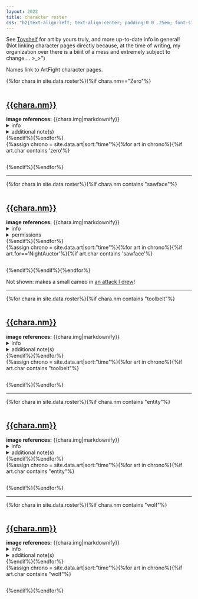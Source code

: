 ```yaml
---
layout: 2022
title: character roster
css: "h2{text-align:left; text-align:center; padding:0 0 .25em; font-size:2em;} blockquote p:last-of-type{margin-bottom:0;} .fancybox__caption a{color:#fff !important;} .refs{max-width:35rem; margin:0 auto; padding-left:1em;} .refs ul,.refs li{display:inline; padding-left:.25em;} .refs li::before{content: '•'; padding-right:.5em;} .refs li:first-of-type::before{content:none;} .refs ul{padding-left:0;} .float{margin:2em auto 0; text-align:center;} .float img{border-radius:5px;} hr{margin-top:2em;} #note{text-align:center;} @media only screen and (min-width:1000px){.float img{float:left; width: 150px; margin:.5em 20px 0 -170px;} h2{text-align:left; padding-left:1rem;}}"
---
```

See [Toyshelf](https://a-flyleaf.github.io/toyshelf) for art by yours truly, and more up-to-date info in general! (Not linking character pages directly because, at the time of writing, my organization over there is a biiiit of a mess and extremely subject to change.... <span style="display:inline-block;">>_>\"</span>)

Names link to ArtFight character pages.

<article id="zero">{%for chara in site.data.roster%}{%if chara.nm=="Zero"%}<p class="float"><img src="{%include url.html%}/assets/img/{{chara.prev}}.png" alt=""></p>
	<h2><a href="https://artfight.net/character/{{chara.af}}">{{chara.nm}}</a></h2>
	<div class="refs"><b>image references:</b> {{chara.img|markdownify}}</div>
	<details><summary>info</summary><blockquote>{{chara.desc|markdownify}}</blockquote></details>
	<details><summary>additional note(s)</summary><blockquote>{{chara.perm|markdownify}}</blockquote></details>{%endif%}{%endfor%}
<div class="gallery four">{%assign chrono = site.data.art|sort:"time"%}{%for art in chrono%}{%if art.char contains 'zero'%}<figure><a href="{%include url.html%}/assets/img/def/{{art.time|date:'%Y'}}/{{art.img}}.{%if art.file%}{{art.file}}{%else%}png{%endif%}" class="y{{art.time|date:'%Y'}} def" data-fancybox="art" data-caption="<p><a href='https://artfight.net/attack/{{art.link}}' target='_blank'>from</a> <a href='{%include url.html%}/artists#{{art.artist}}' target='_blank'><b>{{art.artist}}</b></a></p>"><img src="{%include url.html%}/assets/img/def/{{art.time|date:'%Y'}}/{{art.img}}x.{%if art.tn%}{{art.tn}}{%else%}png{%endif%}" alt=""/></a></figure>{%endif%}{%endfor%}</div></article>

----

<article id="sawface">{%for chara in site.data.roster%}{%if chara.nm contains "sawface"%}<p class="float"><img src="{%include url.html%}/assets/img/{{chara.prev}}.png" alt=""></p>
	<h2><a href="https://artfight.net/character/{{chara.af}}">{{chara.nm}}</a></h2>
	<div class="refs"><b>image references:</b> {{chara.img|markdownify}}</div>
	<details><summary>info</summary><blockquote>{{chara.desc|markdownify}}</blockquote></details>
	<details><summary>permissions</summary><blockquote>{{chara.perm|markdownify}}</blockquote></details>{%endif%}{%endfor%}
<div class="gallery four">{%assign chrono = site.data.art|sort:"time"%}{%for art in chrono%}{%if art.for=='NightAuctor'%}<!--prevents the Vaukran cameo from causing problems-->{%if art.char contains 'sawface'%}<figure><a href="{%include url.html%}/assets/img/def/{{art.time|date:'%Y'}}/{{art.img}}.{%if art.file%}{{art.file}}{%else%}png{%endif%}" class="y{{art.time|date:'%Y'}} def" data-fancybox="art" data-caption="<p><a href='https://artfight.net/attack/{{art.link}}' target='_blank'>from</a> <a href='{%include url.html%}/artists#{{art.artist}}' target='_blank'><b>{{art.artist}}</b></a></p>"><img src="{%include url.html%}/assets/img/def/{{art.time|date:'%Y'}}/{{art.img}}x.{%if art.tn%}{{art.tn}}{%else%}png{%endif%}" alt=""/></a></figure>{%endif%}{%endif%}{%endfor%}</div>
<p id="note">Not shown: makes a small cameo in <a href="{%include url.html%}/for-you#art-29">an attack I drew</a>!</p></article>

----

<article id="toolbelt">{%for chara in site.data.roster%}{%if chara.nm contains "toolbelt"%}<p class="float"><img src="{%include url.html%}/assets/img/{{chara.prev}}.png" alt=""></p>
	<h2><a href="https://artfight.net/character/{{chara.af}}">{{chara.nm}}</a></h2>
	<div class="refs"><b>image references:</b> {{chara.img|markdownify}}</div>
	<details><summary>info</summary><blockquote>{{chara.desc|markdownify}}</blockquote></details>
	<details><summary>additional note(s)</summary><blockquote>{{chara.perm|markdownify}}</blockquote></details>{%endif%}{%endfor%}
<div class="gallery four">{%assign chrono = site.data.art|sort:"time"%}{%for art in chrono%}{%if art.char contains "toolbelt"%}<figure><a href="{%include url.html%}/assets/img/def/{{art.time|date:'%Y'}}/{{art.img}}.{%if art.file%}{{art.file}}{%else%}png{%endif%}" class="y{{art.time|date:'%Y'}} def" data-fancybox="art" data-caption="<p><a href='https://artfight.net/attack/{{art.link}}' target='_blank'>from</a> <a href='{%include url.html%}/artists#{{art.artist}}' target='_blank'><b>{{art.artist}}</b></a></p>"><img src="{%include url.html%}/assets/img/def/{{art.time|date:'%Y'}}/{{art.img}}x.{%if art.tn%}{{art.tn}}{%else%}png{%endif%}" alt=""/></a></figure>{%endif%}{%endfor%}</div></article>

----

<article id="entity">{%for chara in site.data.roster%}{%if chara.nm contains "entity"%}<p class="float"><img src="{%include url.html%}/assets/img/{{chara.prev}}.png" alt=""></p>
	<h2><a href="https://artfight.net/character/{{chara.af}}">{{chara.nm}}</a></h2>
	<div class="refs"><b>image references:</b> {{chara.img|markdownify}}</div>
	<details><summary>info</summary><blockquote>{{chara.desc|markdownify}}</blockquote></details>
	<details><summary>additional note(s)</summary><blockquote>{{chara.perm|markdownify}}</blockquote></details>{%endif%}{%endfor%}
<div class="gallery four">{%assign chrono = site.data.art|sort:"time"%}{%for art in chrono%}{%if art.char contains "entity"%}<figure><a href="{%include url.html%}/assets/img/def/{{art.time|date:'%Y'}}/{{art.img}}.{%if art.file%}{{art.file}}{%else%}png{%endif%}" class="y{{art.time|date:'%Y'}} def" data-fancybox="art" data-caption="<p><a href='https://artfight.net/attack/{{art.link}}' target='_blank'>from</a> <a href='{%include url.html%}/artists#{{art.artist}}' target='_blank'><b>{{art.artist}}</b></a></p>"><img src="{%include url.html%}/assets/img/def/{{art.time|date:'%Y'}}/{{art.img}}x.{%if art.tn%}{{art.tn}}{%else%}png{%endif%}" alt=""/></a></figure>{%endif%}{%endfor%}</div></article>

----

<article id="wolfskull">{%for chara in site.data.roster%}{%if chara.nm contains "wolf"%}<p class="float"><img src="{%include url.html%}/assets/img/{{chara.prev}}.png" alt=""></p>
	<h2><a href="https://artfight.net/character/{{chara.af}}">{{chara.nm}}</a></h2>
	<div class="refs"><b>image references:</b> {{chara.img|markdownify}}</div>
	<details><summary>info</summary><blockquote>{{chara.desc|markdownify}}</blockquote></details>
	<details><summary>additional note(s)</summary><blockquote>{{chara.perm|markdownify}}</blockquote></details>{%endif%}{%endfor%}
<div class="gallery four">{%assign chrono = site.data.art|sort:"time"%}{%for art in chrono%}{%if art.char contains "wolf"%}<figure><a href="{%include url.html%}/assets/img/def/{{art.time|date:'%Y'}}/{{art.img}}.{%if art.file%}{{art.file}}{%else%}png{%endif%}" class="y{{art.time|date:'%Y'}} def" data-fancybox="art" data-caption="<p><a href='https://artfight.net/attack/{{art.link}}' target='_blank'>from</a> <a href='{%include url.html%}/artists#{{art.artist}}' target='_blank'><b>{{art.artist}}</b></a></p>"><img src="{%include url.html%}/assets/img/def/{{art.time|date:'%Y'}}/{{art.img}}x.{%if art.tn%}{{art.tn}}{%else%}png{%endif%}" alt=""/></a></figure>{%endif%}{%endfor%}</div></article>